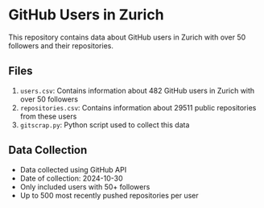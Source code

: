 # GitHub Users in Zurich

This repository contains data about GitHub users in Zurich with over 50 followers and their repositories.

## Files

1. `users.csv`: Contains information about 482 GitHub users in Zurich with over 50 followers
2. `repositories.csv`: Contains information about 29511 public repositories from these users
3. `gitscrap.py`: Python script used to collect this data

## Data Collection

- Data collected using GitHub API
- Date of collection: 2024-10-30
- Only included users with 50+ followers
- Up to 500 most recently pushed repositories per user

